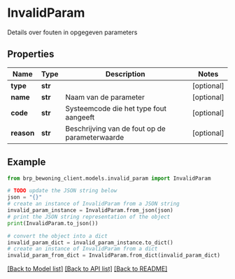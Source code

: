 # InvalidParam

Details over fouten in opgegeven parameters

## Properties

Name | Type | Description | Notes
------------ | ------------- | ------------- | -------------
**type** | **str** |  | [optional] 
**name** | **str** | Naam van de parameter | [optional] 
**code** | **str** | Systeemcode die het type fout aangeeft | [optional] 
**reason** | **str** | Beschrijving van de fout op de parameterwaarde | [optional] 

## Example

```python
from brp_bewoning_client.models.invalid_param import InvalidParam

# TODO update the JSON string below
json = "{}"
# create an instance of InvalidParam from a JSON string
invalid_param_instance = InvalidParam.from_json(json)
# print the JSON string representation of the object
print(InvalidParam.to_json())

# convert the object into a dict
invalid_param_dict = invalid_param_instance.to_dict()
# create an instance of InvalidParam from a dict
invalid_param_from_dict = InvalidParam.from_dict(invalid_param_dict)
```
[[Back to Model list]](../README.md#documentation-for-models) [[Back to API list]](../README.md#documentation-for-api-endpoints) [[Back to README]](../README.md)


